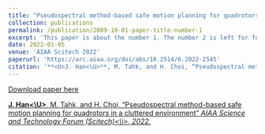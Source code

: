 ```yaml
---
title: "Pseudospectral method-based safe motion planning for quadrotors in a cluttered environment"
collection: publications
permalink: /publication/2009-10-01-paper-title-number-1
excerpt: 'This paper is about the number 1. The number 2 is left for future work.'
date: 2022-01-05
venue: 'AIAA Scitech 2022'
paperurl: 'https://arc.aiaa.org/doi/abs/10.2514/6.2022-2545'
citation: '**<U>J. Han<\U>**, M. Tahk, and H. Choi, “Pseudospectral method-based safe motion planning for quadrotors in a cluttered environment” <i>AIAA Science and Technology Forum (Scitech)<\i>, 2022.'
---
```


[Download paper here](https://arc.aiaa.org/doi/abs/10.2514/6.2022-2545)

**<U>J. Han<\U>**, M. Tahk, and H. Choi, “Pseudospectral method-based safe motion planning for quadrotors in a cluttered environment” <i>AIAA Science and Technology Forum (Scitech)<\i>, 2022.
